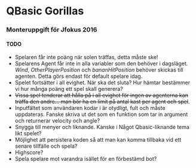 # QBasic Gorillas
### Monteruppgift för Jfokus 2016

#### TODO
* Spelaren får inte poäng när solen träffas, detta måste ske! 
* Spelarens Agent får inte in alla variabler som den behöver i dagsläget. _Wind_, _OtherPlayerPosition_ och _bananHitPosition_ behöver skickas till agenten. Detta görs endast för default spelare idag.
* Spelet fortsätter i all evighet. När ska det sluta? Hur hämtar bestämmer vi hur många poäng ett spel skall generera?
* ~~Vissa spel tenderar att hålla på i all evighet för ingen av agenterna kan träffa den andre... man bör ha en limit på antal kast per agent och spel~~.
* Inputfältet som användaren kodar i är otydligt, fult och måste uppdateras. Fanske skriva ut det som en funktion som tar in argument och returnerar velocity och angle?
* Snygga till menyer och liknande. Kanske i Något Qbasic-liknande tema likt spelet?
* Möjlighet att persistera koden så att man kan komma tillbaka vid ett senare tillfälle och spela?
* Highscore?
* Spela spelare mot varandra isället för en förbestämd bot?

